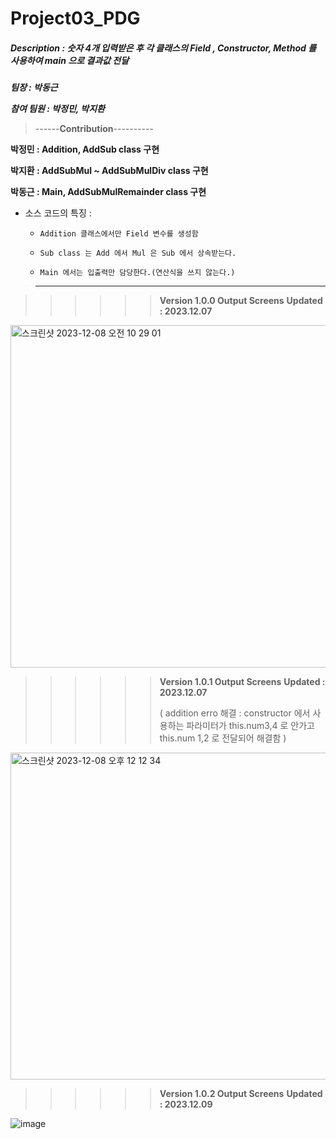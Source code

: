 # Project03_PDG


##### Description : 숫자 4개 입력받은 후 각 클래스의 Field , Constructor, Method 를 사용하여 main 으로 결과값 전달


  ***팀장 : 박동근*** 

  ***참여 팀원 : 박정민, 박지환***

>------**Contribution**----------


**박정민 : Addition, AddSub class 구현**

**박지환 : AddSubMul ~ AddSubMulDiv class 구현** 

**박동근 : Main,  AddSubMulRemainder class  구현**

* 소스 코드의 특징 :
  
  *     Addition 클래스에서만 Field 변수를 생성함
  
  *     Sub class 는 Add 에서 Mul 은 Sub 에서 상속받는다.
  
  *     Main 에서는 입출력만 담당한다.(연산식을 쓰지 않는다.)

>----------------------------

>>>>>> **Version 1.0.0 Output Screens**
>>>>>> **Updated : 2023.12.07**

<img width="548" alt="스크린샷 2023-12-08 오전 10 29 01" src="https://github.com/BigDataTeam01/Project03_PDG/assets/149550771/ea958e5f-feac-45b3-8ab4-080077dd1dbc">

>>>>>> **Version 1.0.1 Output Screens**
>>>>>> **Updated : 2023.12.07**
>>>>>> 
>>>>>>  ( addition erro 해결 : constructor 에서 사용하는 파라미터가 this.num3,4  로 안가고 this.num 1,2 로 전달되어 해결함  )

<img width="523" alt="스크린샷 2023-12-08 오후 12 12 34" src="https://github.com/ForrestDPark/Project03_PDG/assets/149550771/602a7058-07a0-4a97-b822-9b2147796976">

>>>>>>**Version 1.0.2 Output Screens**
>>>>>> **Updated : 2023.12.09**

![image](https://github.com/BigDataTeam01/Project03_PDG/assets/149550771/78653ef3-f293-482d-ae96-c1f1b82a6c8b)


